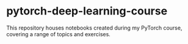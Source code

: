# pytorch-deep-learning-course
This repository houses notebooks created during my PyTorch course, covering a range of topics and exercises.
